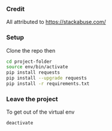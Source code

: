 ### Credit 
All attributed to https://stackabuse.com/
### Setup
Clone the repo then
```bash
cd project-folder
source env/bin/activate
pip install requests
pip install --upgrade requests
pip install -r requirements.txt
```
### Leave the project
To get out of the virtual env
```bash 
deactivate
```